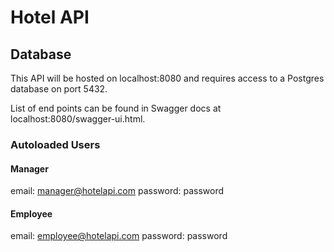# Hotel API

## Database
This API will be hosted on localhost:8080 and requires access to a Postgres database on port 5432.

List of end points can be found in Swagger docs at localhost:8080/swagger-ui.html.

### Autoloaded Users

#### Manager
email: manager@hotelapi.com
password: password

#### Employee
email: employee@hotelapi.com
password: password
